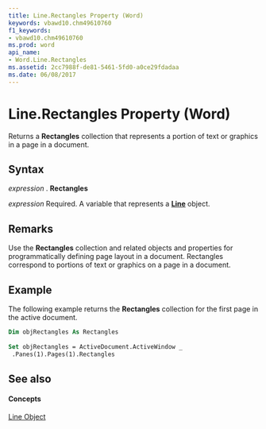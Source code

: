 ```yaml
---
title: Line.Rectangles Property (Word)
keywords: vbawd10.chm49610760
f1_keywords:
- vbawd10.chm49610760
ms.prod: word
api_name:
- Word.Line.Rectangles
ms.assetid: 2cc7988f-de81-5461-5fd0-a0ce29fdadaa
ms.date: 06/08/2017
---
```



# Line.Rectangles Property (Word)

Returns a  **Rectangles** collection that represents a portion of text or graphics in a page in a document.


## Syntax

 _expression_ . **Rectangles**

 _expression_ Required. A variable that represents a **[Line](Word.Line.md)** object.


## Remarks

Use the  **Rectangles** collection and related objects and properties for programmatically defining page layout in a document. Rectangles correspond to portions of text or graphics on a page in a document.


## Example

The following example returns the  **Rectangles** collection for the first page in the active document.


```vb
Dim objRectangles As Rectangles 
 
Set objRectangles = ActiveDocument.ActiveWindow _ 
 .Panes(1).Pages(1).Rectangles
```


## See also


#### Concepts


[Line Object](Word.Line.md)

